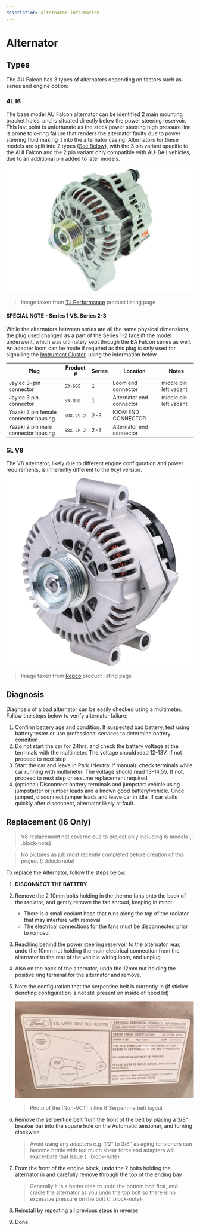 ```yaml
---
description: alternator information
---
```


# Alternator

## Types

The AU Falcon has 3 types of alternators depending on factors such as series and engine option:

### 4L I6

The base model AU Falcon alternator can be identified 2 main mounting bracket holes, and is situated directly below the power steering reservoir. This last point is unfortunate as the stock power steering high pressure line is prone to o-ring failure that renders the alternator faulty due to power steering fluid making it into the alternator casing. Alternators for these models are split into 2 types ([See Below](#special-note---series-1-vs-series-2-3)), with the 3 pin variant specific to the AUI Falcon and the 2 pin variant only compatible with AU-BAII vehicles, due to an additional pin added to later models.

![I6 alternator](./I6-alternator.png)

> Image taken from [T.I Performance](../../Credits.md#sources) product listing page

#### SPECIAL NOTE - Series 1 VS. Series 2-3

While the alternators between series are all the same physical dimensions, the plug used changed as a part of the Series 1-2 facelift the model underwent, which was ultimately kept through the BA Falcon series as well. An adapter loom can be made if required as this plug is only used for signalling the [Instrument Cluster](../../PCMBCM/InstrumentCluster/InstrumentCluster.md), using the information below.

| Plug | Product # | Series | Location | Notes |
| --- | --- | --- | --- | --- |
| Jaylec 3-pin connector | `53-605` | 1 | Loom end connector | middle pin left vacant |
| Jaylec 3 pin connector | `53-808` | 1 | Alternator end connector | middle pin left vacant |
| Yazaki 2 pin female connector housing | `58X-2S-2` | 2-3 | lOOM END CONNECTOR | |
| Yazaki 2 pin male connector housing | `58X-2P-2` | 2-3 | Alternator end connector | |

### 5L V8

The V8 alternator, likely due to different engine configuration and power requirements, is inherently different to the 6cyl version. 

![V8 Alternator](./V8-alternator.png)

> Image taken from [Repco](../../Credits.md#sources) product listing page

## Diagnosis

Diagnosis of a bad alternator can be easily checked using a multimeter. Follow the steps below to verify alternator failure:

1. Confirm battery age and condition. If suspected bad battery, test using battery tester or use professional services to determine battery condition
1. Do not start the car for 24hrs, and check the battery voltage at the terminals with the multimeter. The voltage should read 12-13V. If not proceed to next step
1. Start the car and leave in Park (Neutral if manual). check terminals while car running with multimeter. The voltage should read 13-14.5V. If not, proceed to next step or assume replacement required
1. (optional) Disconnect battery terminals and jumpstart vehicle using jumpstarter or jumper leads and a known good battery/vehicle. Once jumped, disconnect jumper leads and leave car in idle. If car stalls quickly after disconnect, alternator likely at fault.

## Replacement (I6 Only)

> V8 replacement not covered due to project only including I6 models
{: .block-note}

> No pictures as job most recently completed before creation of this project
{: .block-note}

To replace the Alternator, follow the steps below:
1. **DISCONNECT THE BATTERY**
1. Remove the 2 10mm bolts holding in the thermo fans onto the back of the radiator, and gently remove the fan shroud, keeping in mind:
    - There is a small coolant hose that runs along the top of the radiator that may interfere with removal
    - The electrical connections for the fans must be disconnected prior to removal
1. Reaching behind the power steering reservoir to the alternator rear, undo the 10mm nut holding the main electrical connection from the alternator to the rest of the vehicle wiring loom, and unplug
1. Also on the back of the alternator, undo the 12mm nut holding the positive ring terminal for the alternator and remove.
1. Note the configuration that the serpentine belt is currently in (if sticker denoting configuration is not still present on inside of hood lid)
    
    ![Belt configuration](../../Common/belt-configuration-tag.jpg)

    > Photo of the (Non-VCT) inline 6 Serpentine belt layout

1. Remove the serpentine belt from the front of the belt by placing a 3/8" breaker bar into the square hole on the Automatic tensioner, and turning clockwise

    > Avoid using any adapters e.g. 1/2" to 3/8" as aging tensioners can become brittle with too much shear force and adapters will exacerbate that issue
    {: .block-note}

1. From the front of the engine block, undo the 2 bolts holding the alternator in and carefully remove through the top of the ending bay

    > Generally it is a better idea to undo the bottom bolt first, and cradle the alternator as you undo the top bolt so there is no excessive pressure on the bolt
    {: .block-note}
    
1. Reinstall by repeating all previous steps in reverse
1. Done